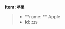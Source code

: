 <!-- BEGIN_AUTOGEN: do NOT edit in this block -->

**item: `苹果`**

> * **name: ** Apple
> * **id: `229`**

<!-- END_AUTOGEN-->
